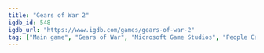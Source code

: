 ```yaml
---
title: "Gears of War 2"
igdb_id: 548
igdb_url: "https://www.igdb.com/games/gears-of-war-2"
tag: ["Main game", "Gears of War", "Microsoft Game Studios", "People Can Fly", "Epic Games", "Shooter", "Single player", "Multiplayer", "Co-operative", "Split screen", "Third person", "Action", "Science fiction"]
---
```

